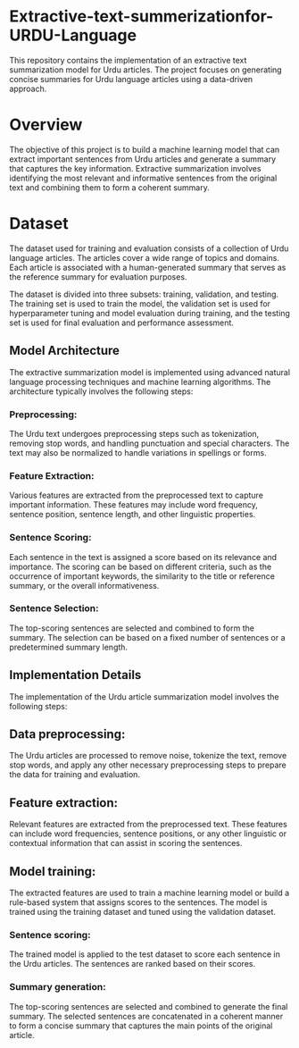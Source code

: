 # Extractive-text-summerizationfor-URDU-Language


This repository contains the implementation of an extractive text summarization model for Urdu articles. The project focuses on generating concise summaries for Urdu language articles using a data-driven approach.

# Overview
The objective of this project is to build a machine learning model that can extract important sentences from Urdu articles and generate a summary that captures the key information. Extractive summarization involves identifying the most relevant and informative sentences from the original text and combining them to form a coherent summary.

# Dataset
The dataset used for training and evaluation consists of a collection of Urdu language articles. The articles cover a wide range of topics and domains. Each article is associated with a human-generated summary that serves as the reference summary for evaluation purposes.

The dataset is divided into three subsets: training, validation, and testing. The training set is used to train the model, the validation set is used for hyperparameter tuning and model evaluation during training, and the testing set is used for final evaluation and performance assessment.

## Model Architecture
The extractive summarization model is implemented using advanced natural language processing techniques and machine learning algorithms. The architecture typically involves the following steps:

### Preprocessing: 
The Urdu text undergoes preprocessing steps such as tokenization, removing stop words, and handling punctuation and special characters. The text may also be normalized to handle variations in spellings or forms.

### Feature Extraction: 
Various features are extracted from the preprocessed text to capture important information. These features may include word frequency, sentence position, sentence length, and other linguistic properties.

### Sentence Scoring: 
Each sentence in the text is assigned a score based on its relevance and importance. The scoring can be based on different criteria, such as the occurrence of important keywords, the similarity to the title or reference summary, or the overall informativeness.

### Sentence Selection: 
The top-scoring sentences are selected and combined to form the summary. The selection can be based on a fixed number of sentences or a predetermined summary length.

## Implementation Details
The implementation of the Urdu article summarization model involves the following steps:

## Data preprocessing: 
The Urdu articles are processed to remove noise, tokenize the text, remove stop words, and apply any other necessary preprocessing steps to prepare the data for training and evaluation.

## Feature extraction:
Relevant features are extracted from the preprocessed text. These features can include word frequencies, sentence positions, or any other linguistic or contextual information that can assist in scoring the sentences.

## Model training:
The extracted features are used to train a machine learning model or build a rule-based system that assigns scores to the sentences. The model is trained using the training dataset and tuned using the validation dataset.

### Sentence scoring:
The trained model is applied to the test dataset to score each sentence in the Urdu articles. The sentences are ranked based on their scores.

### Summary generation: 
The top-scoring sentences are selected and combined to generate the final summary. The selected sentences are concatenated in a coherent manner to form a concise summary that captures the main points of the original article.
